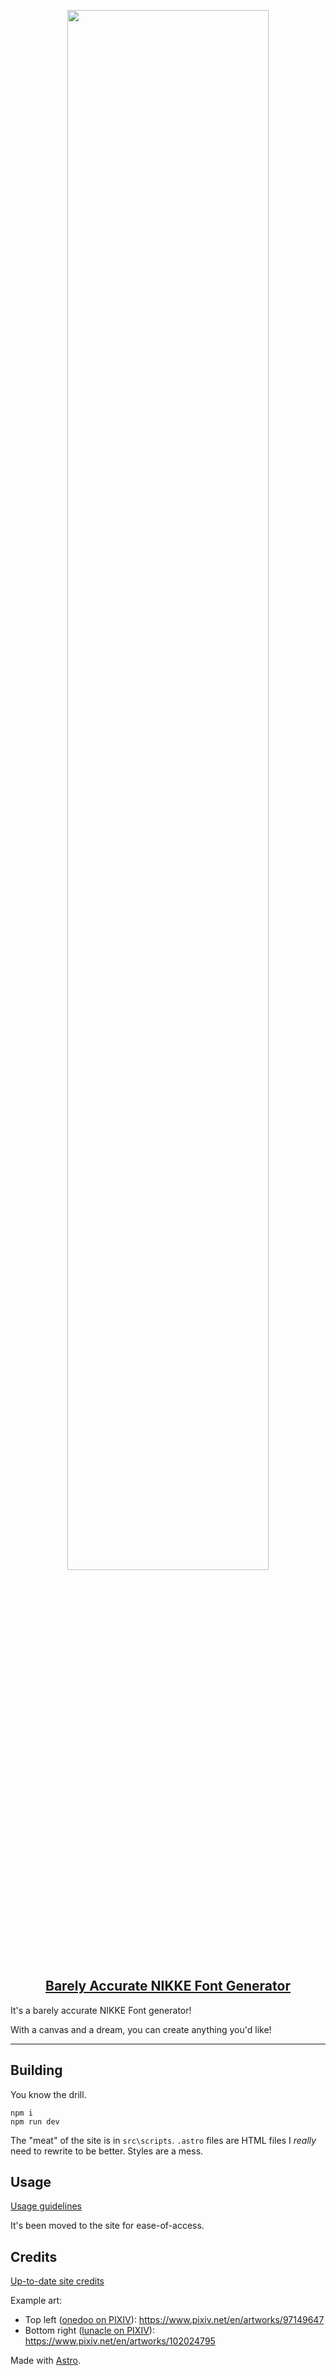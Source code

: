 <p align="center"><img width="80%" src="https://github.com/skuqre/nikke-font-generator/assets/74248935/436f4148-b44f-4ee6-b17a-1fae35b49646" /></p>

<a href="https://skuqre.github.io/nikke-font-generator"><h2 align="center">Barely Accurate NIKKE Font Generator</h2></a>

It's a barely accurate NIKKE Font generator!

With a canvas and a dream, you can create anything you'd like!

---

## Building
You know the drill.

```
npm i
npm run dev
```

The "meat" of the site is in `src\scripts`. `.astro` files are HTML files I *really* need to rewrite to be better. Styles are a mess.

## Usage

[Usage guidelines](https://skuqre.github.io/nikke-font-generator/usage/)

It's been moved to the site for ease-of-access.

## Credits

[Up-to-date site credits](https://skuqre.github.io/nikke-font-generator/credits/)

Example art:
- Top left ([onedoo on PIXIV](https://www.pixiv.net/en/users/3474388)): <https://www.pixiv.net/en/artworks/97149647>
- Bottom right ([lunacle on PIXIV](https://www.pixiv.net/en/users/15657814)): <https://www.pixiv.net/en/artworks/102024795>

Made with [Astro](https://astro.build).